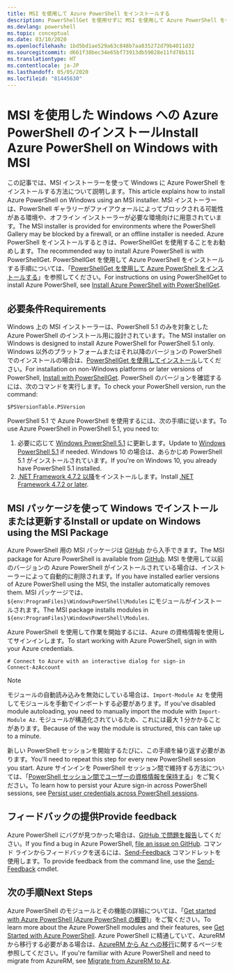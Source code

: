 ```yaml
---
title: MSI を使用して Azure PowerShell をインストールする
description: PowerShellGet を使用せずに MSI を使用して Azure PowerShell をインストールする方法
ms.devlang: powershell
ms.topic: conceptual
ms.date: 03/10/2020
ms.openlocfilehash: 1bd5bd1ae529a63c848b7aa835272d79b4011d32
ms.sourcegitcommit: d661f38bec34e65bf73913db59028e11fd78b131
ms.translationtype: HT
ms.contentlocale: ja-JP
ms.lasthandoff: 05/05/2020
ms.locfileid: "81445630"
---
```

# <a name="install-azure-powershell-on-windows-with-msi"></a><span data-ttu-id="92414-103">MSI を使用した Windows への Azure PowerShell のインストール</span><span class="sxs-lookup"><span data-stu-id="92414-103">Install Azure PowerShell on Windows with MSI</span></span>

<span data-ttu-id="92414-104">この記事では、MSI インストーラーを使って Windows に Azure PowerShell をインストールする方法について説明します。</span><span class="sxs-lookup"><span data-stu-id="92414-104">This article explains how to install Azure PowerShell on Windows using an MSI installer.</span></span> <span data-ttu-id="92414-105">MSI インストーラーは、PowerShell ギャラリーがファイアウォールによってブロックされる可能性がある環境や、オフライン インストーラーが必要な環境向けに用意されています。</span><span class="sxs-lookup"><span data-stu-id="92414-105">The MSI installer is provided for environments where the PowerShell Gallery may be blocked by a firewall, or an offline installer is needed.</span></span> <span data-ttu-id="92414-106">Azure PowerShell をインストールするときは、PowerShellGet を使用することをお勧めします。</span><span class="sxs-lookup"><span data-stu-id="92414-106">The recommended way to install Azure PowerShell is with PowerShellGet.</span></span> <span data-ttu-id="92414-107">PowerShellGet を使用して Azure PowerShell をインストールする手順については、「[PowerShellGet を使用して Azure PowerShell をインストールする](install-az-ps.md)」を参照してください。</span><span class="sxs-lookup"><span data-stu-id="92414-107">For instructions on using PowerShellGet to install Azure PowerShell, see [Install Azure PowerShell with PowerShellGet](install-az-ps.md).</span></span>

## <a name="requirements"></a><span data-ttu-id="92414-108">必要条件</span><span class="sxs-lookup"><span data-stu-id="92414-108">Requirements</span></span>

<span data-ttu-id="92414-109">Windows 上の MSI インストーラーは、PowerShell 5.1 のみを対象とした Azure PowerShell のインストール用に設計されています。</span><span class="sxs-lookup"><span data-stu-id="92414-109">The MSI installer on Windows is designed to install Azure PowerShell for PowerShell 5.1 only.</span></span> <span data-ttu-id="92414-110">Windows 以外のプラットフォームまたはそれ以降のバージョンの PowerShell でのインストールの場合は、[PowerShellGet を使用してインストール](install-az-ps.md)してください。</span><span class="sxs-lookup"><span data-stu-id="92414-110">For installation on non-Windows platforms or later versions of PowerShell, [Install with PowerShellGet](install-az-ps.md).</span></span> <span data-ttu-id="92414-111">PowerShell のバージョンを確認するには、次のコマンドを実行します。</span><span class="sxs-lookup"><span data-stu-id="92414-111">To check your PowerShell version, run the command:</span></span>

```powershell-interactive
$PSVersionTable.PSVersion
```

<span data-ttu-id="92414-112">PowerShell 5.1 で Azure PowerShell を使用するには、次の手順に従います。</span><span class="sxs-lookup"><span data-stu-id="92414-112">To use Azure PowerShell in PowerShell 5.1, you need to:</span></span>

1. <span data-ttu-id="92414-113">必要に応じて [Windows PowerShell 5.1](/powershell/scripting/install/installing-windows-powershell#upgrading-existing-windows-powershell) に更新します。</span><span class="sxs-lookup"><span data-stu-id="92414-113">Update to [Windows PowerShell 5.1](/powershell/scripting/install/installing-windows-powershell#upgrading-existing-windows-powershell) if needed.</span></span> <span data-ttu-id="92414-114">Windows 10 の場合は、あらかじめ PowerShell 5.1 がインストールされています。</span><span class="sxs-lookup"><span data-stu-id="92414-114">If you're on Windows 10, you already have PowerShell 5.1 installed.</span></span>
2. <span data-ttu-id="92414-115">[.NET Framework 4.7.2 以降](/dotnet/framework/install)をインストールします。</span><span class="sxs-lookup"><span data-stu-id="92414-115">Install [.NET Framework 4.7.2 or later](/dotnet/framework/install).</span></span>

## <a name="install-or-update-on-windows-using-the-msi-package"></a><span data-ttu-id="92414-116">MSI パッケージを使って Windows でインストールまたは更新する</span><span class="sxs-lookup"><span data-stu-id="92414-116">Install or update on Windows using the MSI Package</span></span>

<span data-ttu-id="92414-117">Azure PowerShell 用の MSI パッケージは [GitHub](https://github.com/Azure/azure-powershell/releases/latest) から入手できます。</span><span class="sxs-lookup"><span data-stu-id="92414-117">The MSI package for Azure PowerShell is available from [GitHub](https://github.com/Azure/azure-powershell/releases/latest).</span></span> <span data-ttu-id="92414-118">MSI を使用して以前のバージョンの Azure PowerShell がインストールされている場合は、インストーラーによって自動的に削除されます。</span><span class="sxs-lookup"><span data-stu-id="92414-118">If you have installed earlier versions of Azure PowerShell using the MSI, the installer automatically removes them.</span></span> <span data-ttu-id="92414-119">MSI パッケージでは、`${env:ProgramFiles}\WindowsPowerShell\Modules` にモジュールがインストールされます。</span><span class="sxs-lookup"><span data-stu-id="92414-119">The MSI package installs modules in `${env:ProgramFiles}\WindowsPowerShell\Modules`.</span></span>

<span data-ttu-id="92414-120">Azure PowerShell を使用して作業を開始するには、Azure の資格情報を使用してサインインします。</span><span class="sxs-lookup"><span data-stu-id="92414-120">To start working with Azure PowerShell, sign in with your Azure credentials.</span></span>

```powershell-interactive
# Connect to Azure with an interactive dialog for sign-in
Connect-AzAccount
```

> [!NOTE]
> <span data-ttu-id="92414-121">モジュールの自動読み込みを無効にしている場合は、`Import-Module Az` を使用してモジュールを手動でインポートする必要があります。</span><span class="sxs-lookup"><span data-stu-id="92414-121">If you've disabled module autoloading, you need to manually import the module with `Import-Module Az`.</span></span> <span data-ttu-id="92414-122">モジュールが構造化されているため、これには最大 1 分かかることがあります。</span><span class="sxs-lookup"><span data-stu-id="92414-122">Because of the way the module is structured, this can take up to a minute.</span></span>

<span data-ttu-id="92414-123">新しい PowerShell セッションを開始するたびに、この手順を繰り返す必要があります。</span><span class="sxs-lookup"><span data-stu-id="92414-123">You'll need to repeat this step for every new PowerShell session you start.</span></span> <span data-ttu-id="92414-124">Azure サインインを PowerShell セッション間で維持する方法については、「[PowerShell セッション間でユーザーの資格情報を保持する](context-persistence.md)」をご覧ください。</span><span class="sxs-lookup"><span data-stu-id="92414-124">To learn how to persist your Azure sign-in across PowerShell sessions, see [Persist user credentials across PowerShell sessions](context-persistence.md).</span></span>

## <a name="provide-feedback"></a><span data-ttu-id="92414-125">フィードバックの提供</span><span class="sxs-lookup"><span data-stu-id="92414-125">Provide feedback</span></span>

<span data-ttu-id="92414-126">Azure PowerShell にバグが見つかった場合は、[GitHub で問題を報告](https://github.com/Azure/azure-powershell/issues)してください。</span><span class="sxs-lookup"><span data-stu-id="92414-126">If you find a bug in Azure PowerShell, [file an issue on GitHub](https://github.com/Azure/azure-powershell/issues).</span></span> <span data-ttu-id="92414-127">コマンド ラインからフィードバックを送るには、[Send-Feedback](/powershell/module/az.accounts/send-feedback) コマンドレットを使用します。</span><span class="sxs-lookup"><span data-stu-id="92414-127">To provide feedback from the command line, use the [Send-Feedback](/powershell/module/az.accounts/send-feedback) cmdlet.</span></span>

## <a name="next-steps"></a><span data-ttu-id="92414-128">次の手順</span><span class="sxs-lookup"><span data-stu-id="92414-128">Next Steps</span></span>

<span data-ttu-id="92414-129">Azure PowerShell のモジュールとその機能の詳細については、「[Get started with Azure PowerShell (Azure PowerShell の概要)](get-started-azureps.md)」をご覧ください。</span><span class="sxs-lookup"><span data-stu-id="92414-129">To learn more about the Azure PowerShell modules and their features, see [Get Started with Azure PowerShell](get-started-azureps.md).</span></span> <span data-ttu-id="92414-130">Azure PowerShell に精通していて、AzureRM から移行する必要がある場合は、[AzureRM から Az への移行](migrate-from-azurerm-to-az.md)に関するページを参照してください。</span><span class="sxs-lookup"><span data-stu-id="92414-130">If you're familiar with Azure PowerShell and need to migrate from AzureRM, see [Migrate from AzureRM to Az](migrate-from-azurerm-to-az.md).</span></span>
